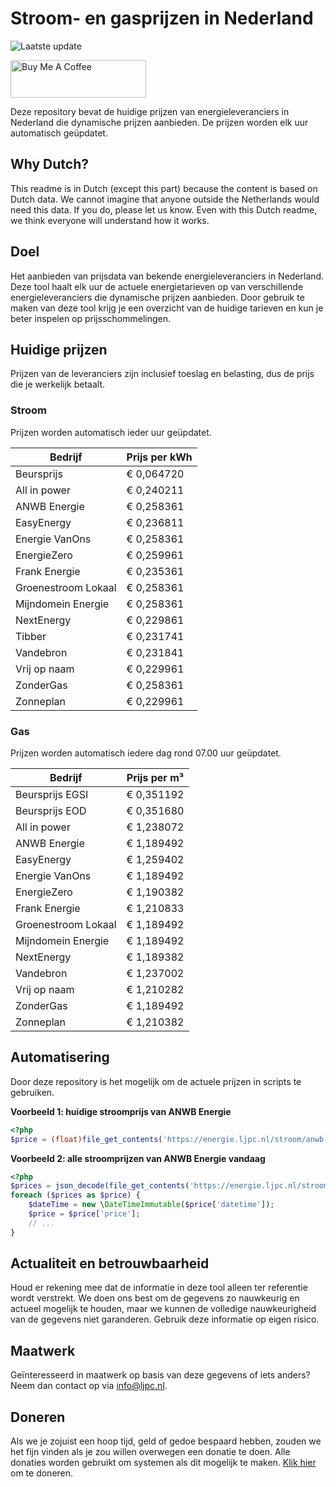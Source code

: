 # Stroom- en gasprijzen in Nederland

![Laatste update](https://img.shields.io/badge/laatste%20update-2024--08--02%2016%3A00%20CET-brightgreen)

<a href="https://www.buymeacoffee.com/Lars-" target="_blank"><img src="https://cdn.buymeacoffee.com/buttons/v2/default-orange.png" alt="Buy Me A Coffee" height="60" style="height: 60px !important;width: 217px !important;" ></a>

Deze repository bevat de huidige prijzen van energieleveranciers in Nederland die dynamische prijzen aanbieden. De prijzen worden elk uur automatisch geüpdatet.

## Why Dutch?

This readme is in Dutch (except this part) because the content is based on Dutch data. We cannot imagine that anyone outside the Netherlands would need this data. If you do, please let us know. Even with this Dutch readme, we think
everyone will understand how it works.

## Doel

Het aanbieden van prijsdata van bekende energieleveranciers in Nederland. Deze tool haalt elk uur de actuele energietarieven op van verschillende energieleveranciers die dynamische prijzen aanbieden. Door gebruik te maken van deze tool
krijg je een overzicht van de huidige tarieven en kun je beter inspelen op prijsschommelingen.

## Huidige prijzen

Prijzen van de leveranciers zijn inclusief toeslag en belasting, dus de prijs die je werkelijk betaalt.

### Stroom

Prijzen worden automatisch ieder uur geüpdatet.

 Bedrijf | Prijs per kWh 
---------|---------------
Beursprijs | € 0,064720
All in power | € 0,240211
ANWB Energie | € 0,258361
EasyEnergy | € 0,236811
Energie VanOns | € 0,258361
EnergieZero | € 0,259961
Frank Energie | € 0,235361
Groenestroom Lokaal | € 0,258361
Mijndomein Energie | € 0,258361
NextEnergy | € 0,229861
Tibber | € 0,231741
Vandebron | € 0,231841
Vrij op naam | € 0,229961
ZonderGas | € 0,258361
Zonneplan | € 0,229961


### Gas

Prijzen worden automatisch iedere dag rond 07.00 uur geüpdatet.

 Bedrijf | Prijs per m³ 
---------|--------------
Beursprijs EGSI | € 0,351192
Beursprijs EOD | € 0,351680
All in power | € 1,238072
ANWB Energie | € 1,189492
EasyEnergy | € 1,259402
Energie VanOns | € 1,189492
EnergieZero | € 1,190382
Frank Energie | € 1,210833
Groenestroom Lokaal | € 1,189492
Mijndomein Energie | € 1,189492
NextEnergy | € 1,189382
Vandebron | € 1,237002
Vrij op naam | € 1,210282
ZonderGas | € 1,189492
Zonneplan | € 1,210382


## Automatisering

Door deze repository is het mogelijk om de actuele prijzen in scripts te gebruiken.

**Voorbeeld 1: huidige stroomprijs van ANWB Energie**

```php
<?php
$price = (float)file_get_contents('https://energie.ljpc.nl/stroom/anwb-energie-nu.txt');

```

**Voorbeeld 2: alle stroomprijzen van ANWB Energie vandaag**

```php
<?php
$prices = json_decode(file_get_contents('https://energie.ljpc.nl/stroom/all-in-power-vandaag.json'),true);
foreach ($prices as $price) {
    $dateTime = new \DateTimeImmutable($price['datetime']);
    $price = $price['price'];
    // ...
}
```

## Actualiteit en betrouwbaarheid

Houd er rekening mee dat de informatie in deze tool alleen ter referentie wordt verstrekt. We doen ons best om de gegevens zo nauwkeurig en actueel mogelijk te houden, maar we kunnen de volledige nauwkeurigheid van de gegevens niet
garanderen. Gebruik deze informatie op eigen risico.

## Maatwerk

Geïnteresseerd in maatwerk op basis van deze gegevens of iets anders? Neem dan contact op
via [info@ljpc.nl](mailto:info@ljpc.nl?subject=Energie%20prijzen).

## Doneren

Als we je zojuist een hoop tijd, geld of gedoe bespaard hebben, zouden we het fijn vinden als je zou willen overwegen een
donatie te doen. Alle donaties worden gebruikt om systemen als dit mogelijk te
maken. [Klik hier](https://www.buymeacoffee.com/Lars-) om te doneren.
